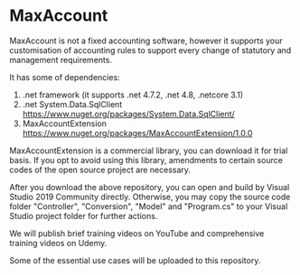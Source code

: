 # MaxAccount

MaxAccount is not a fixed accounting software, however it supports your customisation of accounting rules to support every change of statutory and management requirements.

It has some of dependencies:

1) .net framework (it supports .net 4.7.2, .net 4.8, .netcore 3.1)
2) .net System.Data.SqlClient https://www.nuget.org/packages/System.Data.SqlClient/
3) MaxAccountExtension https://www.nuget.org/packages/MaxAccountExtension/1.0.0

MaxAccountExtension is a commercial library, you can download it for trial basis. If you opt to avoid using this library, amendments to certain source codes of the open source project are necessary.

After you download the above repository, you can open and build by Visual Studio 2019 Community directly.
Otherwise, you may copy the source code folder "Controller", "Conversion", "Model" and "Program.cs" to your Visual Studio project folder for further actions.

We will publish brief training videos on YouTube and comprehensive training videos on Udemy.

Some of the essential use cases will be uploaded to this repository.
